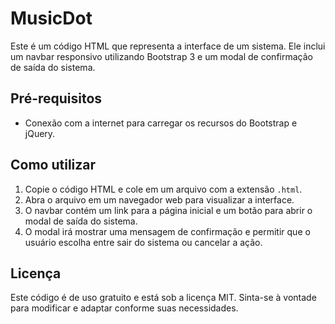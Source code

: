 # MusicDot

Este é um código HTML que representa a interface de um sistema. Ele inclui um navbar responsivo utilizando Bootstrap 3 e um modal de confirmação de saída do sistema.

## Pré-requisitos
- Conexão com a internet para carregar os recursos do Bootstrap e jQuery.

## Como utilizar
1. Copie o código HTML e cole em um arquivo com a extensão `.html`.
2. Abra o arquivo em um navegador web para visualizar a interface.
3. O navbar contém um link para a página inicial e um botão para abrir o modal de saída do sistema.
4. O modal irá mostrar uma mensagem de confirmação e permitir que o usuário escolha entre sair do sistema ou cancelar a ação.

## Licença
Este código é de uso gratuito e está sob a licença MIT. Sinta-se à vontade para modificar e adaptar conforme suas necessidades.
